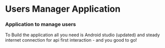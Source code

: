 # Users Manager Application
### Application to manage users 
To Build the application all you need is Android studio (updated) and steady internet connection for api first interaction - and you good to go!
